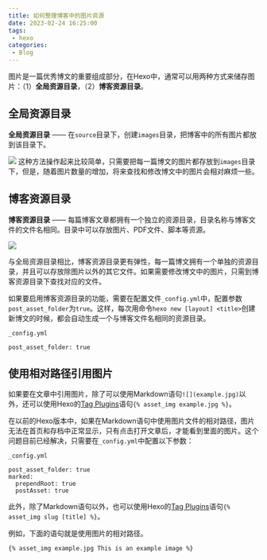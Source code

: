 ```yaml
---
title: 如何整理博客中的图片资源
date: 2023-02-24 16:25:00
tags: 
 - hexo
categories: 
 - Blog
---
```


图片是一篇优秀博文的重要组成部分，在Hexo中，通常可以用两种方式来储存图片：（1）**全局资源目录**，（2）**博客资源目录**。

## 全局资源目录

**全局资源目录** —— 在`source`目录下，创建`images`目录，把博客中的所有图片都放到该目录下。

![](Pastedimage20230224145541.png)
这种方法操作起来比较简单，只需要把每一篇博文的图片都存放到`images`目录下，但是，随着图片数量的增加，将来查找和修改博文中的图片会相对麻烦一些。

<!-- more -->

## 博客资源目录

**博客资源目录** —— 每篇博客文章都拥有一个独立的资源目录，目录名称与博客文件的文件名相同。目录中可以存放图片、PDF文件、脚本等资源。

![](Pastedimage20230224145706.png)

与全局资源目录相比，博客资源目录更有弹性，每一篇博文拥有一个单独的资源目录，并且可以存放除图片以外的其它文件。如果需要修改博文中的图片，只需到博客资源目录下查找对应的文件。

如果要启用博客资源目录的功能，需要在配置文件`_config.yml`中，配置参数`post_asset_folder`为`true`。这样，每次用命令`hexo new [layout] <title>`创建新博文的时候，都会自动生成一个与博客文件名相同的资源目录。

```
_config.yml

post_asset_folder: true
```

## 使用相对路径引用图片

如果要在文章中引用图片，除了可以使用Markdown语句`![](example.jpg)`以外，还可以使用Hexo的[Tag Plugins](https://hexo.io/docs/tag-plugins#Embed-image)语句`{% asset_img example.jpg %}`。

在以前的Hexo版本中，如果在Markdown语句中使用图片文件的相对路径，图片无法在首页和存档中正常显示，只有点击打开文章后，才能看到里面的图片。这个问题目前已经解决，只需要在`_config.yml`中配置以下参数：

```
_config.yml

post_asset_folder: true  
marked:  
  prependRoot: true  
  postAsset: true
```

此外，除了Markdown语句以外，也可以使用Hexo的[Tag Plugins](https://hexo.io/docs/tag-plugins#Embed-image)语句`{% asset_img slug [title] %}`。

例如，下面的语句就是使用图片的相对路径。

`{% asset_img example.jpg This is an example image %}`